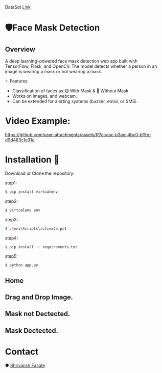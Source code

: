 DataSet [Link](https://www.kaggle.com/datasets/omkargurav/face-mask-dataset/data)

# 🛡️Face Mask Detection
## Overview
A deep learning–powered face mask detection web app built with TensorFlow, Flask, and OpenCV.
The model detects whether a person in an image is wearing a mask or not wearing a mask.

✨ Features
- Classification of faces as:😷 With Mask & 🚫 Without Mask
- Works on images, and webcam.
- Can be extended for alerting systems (buzzer, email, or SMS).

# Video Example:
https://github.com/user-attachments/assets/ff7cccac-b3ae-4bc0-bf5e-d9d483c1e91e

# Installation 🔗
Download or Clone the repository.

step1:
```bash
$ pip install virtualenv
```
step2:
```bash
$ virtualenv env
```
step3:
```bash
$ .\env\Scripts\activate.ps1 
``` 
step4:
```bash
$ pip install -r requirements.txt
```
step5:
```bash
$ python app.py
```

## Home

## Drag and Drop Image.

## Mask not Dectected.

## Mask Dectected.


# Contact 
● [Shriyansh Fasate](https://www.linkedin.com/in/shriyansh-fasate/)
